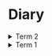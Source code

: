 # Diary

<details><summary>Term 2</summary>

<details><summary>Week 13</summary>

### 10/04/2025 - 11/04/2025

Completed racing actions and time-based actions in the game (aim 4; goal 12).
Recorded my demo video and completed the report.

### 07/04/2025 - 09/04/2025

Completed the enemy actor for battles with an AI in the game (aim 4; goal 12).
Also added updates to the main page to help the user know what is happening in the game (aim 6; goals 10 & 11).

</details>

<details><summary>Week 12</summary>

### 03/04/2025 - 06/04/2025

Started to fix formatting issues within my report (there are many!).
Also send a draft to my supervisor for feedback while I complete the last few bits of the game.

### 31/03/2025 - 02/04/2025

Started going back through my report, fixing any issues - almost completed the literature review.

</details>

<details><summary>Week 11</summary>

### 27/03/2025 - 30/03/2025

Completed movement in the map, with the map only showing covered areas and displaying all players in view (real-time updates) (aim 4; goal 12).
Also added a section on EDA to my report.

### 24/03/2025 - 26/03/2025

Completed messaging in the game (goal 11) and added the microservices and saga interactions section to my report.

</details>

<details><summary>Week 10</summary>

### 20/03/2025 - 23/03/2025

Completed the professional issues section in my report and started writing up the research I conducted on distribution for my literature review.

### 17/03/2025 - 19/03/2025

Added animations and toggles in settings for accessibility (aim 6; goal 10) and setup actors to manage game state correctly (for this game specifically)

</details>

<details><summary>Week 9</summary>

### 13/03/2025 - 16/03/2025

Completed the roll dice page and continued with the report, planning out further actions and any information provided by my supervisor.
Also added some preliminary text for my rationale section.

### 10/03/2025 - 12/03/2025

Completed the map and chat pages with partial dynamic generation of content - started the roll dice page (goal 10 & 11).

</details>

<details><summary>Week 8</summary>

### 06/03/2025 - 09/03/2025

Added the goals I had for this term to the report and expanded that section.
Also made changes to the chat page so that it is appropriate for this game (aim 3; goal 11).

### 03/03/2025 - 05/03/2025

Updated the ReadMe files for all projects to include the directory descriptions and noted the interesting files, as suggested in the feedback.
(goal 14)

</details>

<details><summary>Week 7</summary>

### 27/02/2025 - 02/03/2025

Started producing the final report in anticipation of there being lots to add. Started adding detailed notes to sections that need improvment / creating, about what those sections need to say.
Started to focus on the final report. Laid out what I wish to write about in the new sections and how I will add what was suggested in my feedback to pre-existing sections.

### 24/02/2025 - 26/02/2025

Produced the created_game, join_game and set_name pages, alongside transplanting the leaderboard from the Pong prototype.
Made the leaderboard suitable for the game, modifying the construction functions to accept and use the game data correctly.
Tested it with sample data. (aim 3, 6 & 7; goals 10 & 11)

</details>

<details><summary>Week 6</summary>

### 20/02/2025 - 23/02/2025

Concluded the creation of the bottom bar & will now shift focus to quickly creating the rest of the pages for the game so that I can move onto more advanced functionalities.
(aim 6 & 7; goal 10)
Completed the functionality of the `created_game` page, with color swapping that overrides actions (goals 12; aim 4).

### 17/02/2025 - 19/02/2025

Added Alpine.js as a dependency for client-side only functionality like the display of modals.
Added Alpine.js to help with producing the UI, ensuring it is only used for a single client's local state 
(like whether or not they are looking at the information modal - processing for the game should be done on the server) 
Continued to produce the bottom bar and related UI that requires its use.
(aim 6 & 7; goal 10)

Made the home screen functional, with all necessary components on the bottom bar (goals 10 & 11; aim 3).
Other assignments are delaying some work, but I should be able to catch up in the coming weeks.

</details>

<details><summary>Week 5</summary>

### 14/02/2025 - 16/02/2025

Continued to fix the issues with the UI. Focusing on the bottom bar - has all of the functionality for the user to play the game (input fields, buttons, etc.)
(aim 6 & 7; goal 10)

Further implementation of the designs for the usability of the screens (goals 10 & 11; aim 3).
Also added an information modal to attribute the creators of graphics, icons, fonts and other elements I am using; this will link to a description to all that I have used, as to help avoid accidental plagiarism.

### 10/02/2025 - 13/02/2025

Ran into some hurdles creating the pages in a reusable, modular way. Switched back to the screen_designs project to help simplify the process.
Continued to produce the pages and refactor old ones so that elements are separated into components that are reusable.
(aim 6 & 7; goal 10)

Decided to seperate code into components, like modern JS frameworks, for reusability and modularity. (goals 10 & 11; aim 3)
Also created a bottom bar component, on which most UI interactions will occur for consistency during the game (otherwise it can be confusing)

</details>

<details><summary>Week 4</summary>

### 06/02/2025 - 09/02/2025

Continued improving the layout of the pages to improve reusability (aim 3) and polishing the GUI (aim 6, goal 10).
Continued to adapt old screen designs to produce usable pages that can display all that is needed for the game (like a map, chat, etc.)
(aim 6; goal 10)

### 03/02/2025 - 05/02/2025

Transplanted old components from other projects (the prototypes) into the final game.
(aim 7; goal 8) Also started to finish off the screen designs from last term.

Started to produce the final game; and added the reusable architecture from the prototypes.
Adapted parts of this to be tailored to the new game, instead of the old ones (e.g., the leaderboard) (goals 10 & 11; aim 3)

</details>

<details><summary>Week 3</summary>

### 30/01/2025 - 02/02/2025
Refactored the game page and game actor to help with readability and reusability - 
will be helpful for reproducing the use of the text field in messages in the final game, if needed. (aim 7; goal 8)
Also setup the project for the final game.

Continued testing, adding chrobot tests - had to fix tests on https server within the same project. Also documented the code 
and improved this diary to incorporate feedback from my interim submission. (goal 8)

### 27/01/2025 - 29/01/2025

Moving JS dependant code to the server will have to be sidelined. The general 
principle of how to do this is now completely understood; I can make further improvements like using a style attribute on the paddle element and re-render using 
htmx, instead of injecting JS to update the properties, but since this is understood, I will attempt to save time and move onto newer concerns.

I am now focusing on testing the prototypes. This probably will not be complete,
but as long as I have the general idea, I can implement tests for the base functionality that was missed during the interim submission, and then focus on 
the final game. (aims 5 & 7; goal 8)

I am also improving my work based off the interim submission feedback. E.g., 
I have started to refer to my original plan explicitly, using milestones names/number,
in this diary, updating old entries.

</details>

<details><summary>Week 2</summary>

### 23/01/2025 - 26/01/2025

Added a reusable feature to the Pong prototype - a leaderboard. Started with a 
simple overlay and design, then moved to dynamic creation of the board, and then 
dynamic creation based off values from the ETS table. (goal 9)

Will need to implement the Valkey dependency. This will work the same for all prototypes, so I will only implement it for the Pong game to save on time.

Also simplified the director actor since games do not need codes, like the 
other prototypes require them to.

### 21/01/2025 - 22/01/2025

Continued moving processing to the server. Created an input field to be 
filled and sent to the server on every game action to make this easier and 
maintain minimal client code (since JS is single threaded). (as planned for weeks 1-2; aim 4 and goal 9)

</details>

<details><summary>Week 1</summary>

### 16/01/2025 - 20/01/2025

Moved some of the JS dependant code for the Pong prototype to the Gleam server
so that less processing is done client side. Will attempt to move all processing
to the server, like the other prototypes' implementations. (ensuring aims 3, 4 and 5 are met; goals 7 & 8)

### 13/01/2025 - 15/01/2025

Continued to make improvements to the Pong prototype. Updated the enter screens
and game styling so that the game plays as expected - on a single machine. (as planned for weeks 1-2; aims 3 & 6; goals 2, 7 & 8)

</details>

</details>

<details><summary>Term 1</summary>

<details><summary>Week 12</summary>

### 11/12/2024 - 13/12/2024

Converted the screen designs for the final game into Lustre for easier
development next term. Practicing for my presentation. Finalizing my interim
report. Adding forgotten pieces to the repository and report (aims 5 & 7; goals 8 & 9).

### 08/12/2024 - 10/12/2024

Converted my UML diagrams to be digital and finished producing a draft for my
interim report to get feedback from my supervisor. (as planned for week 9; ensuring
goals 1 & 5 are met)

</details>

<details><summary>Week 11</summary>

### 05/12/2024 - 07/12/2024

Continued with the Pong PoC - shifting focus on deployable implementation to one
that can show that the technologies used are versatile (and not hard-coded for
one game) (this was the original intention of having this game planned).
Continued writing up the interim report; mostly making incoherent notes for now.
(as planned for week 7, 8 and 9; aims 3 & 7; goals 7, 8 & 9)

### 01/12/2024 - 04/12/2024

Cleaned up the fix to the error from last week and optimized it for the final
game; made it reusable so that it can be transplanted into the Pong PoC and
final game. Completed the tic-tac-toe PoC targeting Erlang. (as planned for week 6 & 8;
aim 3; goals 6, 8 & 9)

</details>

<details><summary>Week 10</summary>

### 28/11/2024 - 30/11/2024

Trying to fix error relating to not using the owner process of a websocket
connection to send messages. Taking inspiration from
[chatter-reborn](https://github.com/connellr023/chatter-reborn) on how to use
actors for high concurrency. (goals 3, 7, 8 & 9; aims 1, 3 & 4)

### 23/11/2024 - 27/11/2024

Added Valkey and WebSocket connections to the Pong game. Also added the
`FLUSHDB` command for Valkey, and HTMX message interpretation for the
tic-tac-toe PoC targeting Erlang. (goals 2, 4, 7 & 8)

</details>

<details><summary>Week 9</summary>

### 20/11/2024 - 22/11/2024

Started the Pong PoC (as planned for week 7). Tried using Wisp but swapped it out for Mist due to the
state of websockets on the framework. Also started the interim report.

### 17/11/2024 - 19/11/2024

Completed the tic-tac-toe PoC targeting javascript (goal 6) - aiming to translate
javascript PoCs into erlang while developing the pong PoC to help with
understanding key differences between the targets.

</details>

<details><summary>Week 8</summary>

### 14/11/2024 - 16/11/2024

Completed the online chat PoC targeting javascript, with messages saving to the
database aswell so that new users in a chat can see old messages. Started to
finish off the tic-tac-toe PoC targeting javascript. Will work on the pong PoC,
targeting Erlang, in parallel. (as planned for weeks 6 & 7; goals 6, 7 & 8; aim 3)

### 09/11/2024 - 13/11/2024

Shifting focus for PoCs to functional programs targeting Erlang, after a meeting
with my supervisor; no longer doing concurrency testing and comparing targets. I
have chosen to finish off the PoCs that target javascript, that have already
been started, to help focus on familiarizing myself with the technologies the
targets share before facing the ones they do not. (goal 3, 6 & 7; ensuring aim 4 & 7)

Produced chat page for online chat PoC and implemented message publishing. (as planned for week 5)

</details>

<details><summary>Week 7</summary>

### 07/11/2024 - 08/11/2024

Testing the Pub / Sub functions and interactions with websockets. Ensuring all
relevant end-to-end communications can be made (aims 1 & 2, goals 2, 4 & 5)

### 04/11/2024 - 06/11/2024

Researched into and implemented FFI functions for the Pub / Sub design pattern
(goals 3, 4 & 5; aims 2 & 5)

</details>

<details><summary>Week 6</summary>

### 30/10/2024 - 01/11/2024

Looked into the Chrobot documentation and learnt how to write the
automated-browser tests (was a little confused on using the Chrome DevTools
protocols) (goal 3)

### 28/10/2024 - 30/10/2024

Research into testing web frontends and middleware. Setup automated-browser
testing through Chrobot (goal 3)

</details>

<details><summary>Week 5</summary>

### 23/10/2024 - 25/10/2024

Setup Incremental Interactive Unit Testing in the gleam project and tested use
of the server request handler (goal 3)

### 21/10/2024 - 23/10/2024

Setup the gleam project for online chat (targeting javascript) and created the
home page with websocket messaging (as planned for week 5; goal 6)

</details>

<details><summary>Week 4</summary>

### 17/10/2024 - 21/10/2024

Making screen designs something that will be worked on during the work on the
rest of the goals on the timeline (this will help with understanding how to
build what I want with my technologies).

Having a look at concurrency testing programs and a means to do TDD &
documentation with my chosen technologies (I know you can do so (and well), but
I just need to learn how). (goal 3)

### 14/10/2024 - 16/10/2024

Setting up the technologies for my project on my machine (WSL, Deno, Gleam,
etc.). Finishing off my screen designs. (goals 2, 3, 4)

</details>

<details><summary>Week 3</summary>

### 08/10/2024 - 11/10/2024

Got more feedback from my supervisor for my project plan & made the
improvements. Continued with screen designs & did further research into my
chosen technologies (specifically Gleam) due to a misunderstanding of it's
implementation of concurrency (aims 4 & 7, and goals 2, 3, 4).

### 07/10/2024 - 08/10/2024

Finished improving the project plan. I have also setup hosting for the final
program and all of the proof of concepts that will be produced. This includes
deno deploy for the websocket servers and Aiven for the Valkey database (as planned for week 4).

</details>

<details><summary>Week 2</summary>

### 02/10/2024 - 07/10/2024

Began digitizing the screen designs (ensuring aim 6 is met) and started to learn how to use Valkey &
radish (database & client) for the final game (goal 4). Also, after a meeting with my
supervisor, I am improving my project plan.

### 30/09/2024 - 01/10/2024

Drew the screen designs and program architecture diagrams for the final game. (as planned for week 3, ensuring aims 1, 2, 3, 4, 5 and goal 5 can be met).

</details>

<details><summary>Week 1</summary>

### 23/09/2024 - 27/09/2024

Produced the project plan and did research on viable technologies for concurrent
environments (as planned for Week 1-2).

</details>

</details>
